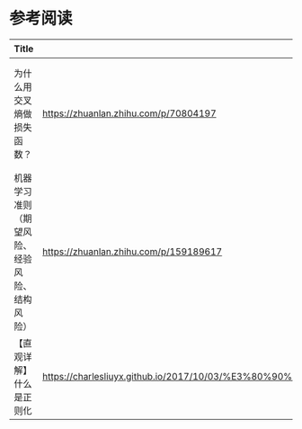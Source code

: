 # 参考阅读

| Title                                        | URL                                                          | 备注                             |
| -------------------------------------------- | ------------------------------------------------------------ | -------------------------------- |
| 为什么用交叉熵做损失函数？                   | https://zhuanlan.zhihu.com/p/70804197                        | 分类一般使用交叉熵作为损失函数   |
| 机器学习准则（期望风险、经验风险、结构风险） | https://zhuanlan.zhihu.com/p/159189617                       | 期望风险不可知，故用经验风险近似 |
| 【直观详解】什么是正则化                     | https://charlesliuyx.github.io/2017/10/03/%E3%80%90%E7%9B%B4%E8%A7%82%E8%AF%A6%E8%A7%A3%E3%80%91%E4%BB%80%E4%B9%88%E6%98%AF%E6%AD%A3%E5%88%99%E5%8C%96/ | 正则化用以防止模型过拟合         |


